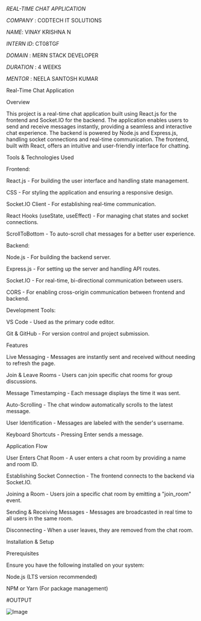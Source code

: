 *REAL-TIME CHAT APPLICATION*

*COMPANY* : CODTECH IT SOLUTIONS

*NAME*: VINAY KRISHNA N 

*INTERN ID*: CT08TGF

*DOMAIN* : MERN STACK DEVELOPER

*DURATION* : 4 WEEKS

*MENTOR* : NEELA SANTOSH KUMAR

Real-Time Chat Application

Overview

This project is a real-time chat application built using React.js for the frontend and Socket.IO for the backend. The application enables users to send and receive messages instantly, providing a seamless and interactive chat experience. The backend is powered by Node.js and Express.js, handling socket connections and real-time communication. The frontend, built with React, offers an intuitive and user-friendly interface for chatting.

Tools & Technologies Used

Frontend:

React.js - For building the user interface and handling state management.

CSS - For styling the application and ensuring a responsive design.

Socket.IO Client - For establishing real-time communication.

React Hooks (useState, useEffect) - For managing chat states and socket connections.

ScrollToBottom - To auto-scroll chat messages for a better user experience.

Backend:

Node.js - For building the backend server.

Express.js - For setting up the server and handling API routes.

Socket.IO - For real-time, bi-directional communication between users.

CORS - For enabling cross-origin communication between frontend and backend.

Development Tools:

VS Code - Used as the primary code editor.

Git & GitHub - For version control and project submission.

Features

Live Messaging - Messages are instantly sent and received without needing to refresh the page.

Join & Leave Rooms - Users can join specific chat rooms for group discussions.

Message Timestamping - Each message displays the time it was sent.

Auto-Scrolling - The chat window automatically scrolls to the latest message.

User Identification - Messages are labeled with the sender's username.

Keyboard Shortcuts - Pressing Enter sends a message.

Application Flow

User Enters Chat Room - A user enters a chat room by providing a name and room ID.

Establishing Socket Connection - The frontend connects to the backend via Socket.IO.

Joining a Room - Users join a specific chat room by emitting a "join_room" event.

Sending & Receiving Messages - Messages are broadcasted in real time to all users in the same room.

Disconnecting - When a user leaves, they are removed from the chat room.

Installation & Setup

Prerequisites

Ensure you have the following installed on your system:

Node.js (LTS version recommended)

NPM or Yarn (For package management)

#OUTPUT

![Image](https://github.com/user-attachments/assets/e892df29-3cfe-4497-8af3-145adceb5c37)
